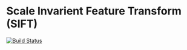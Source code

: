 # Scale Invarient Feature Transform (SIFT)

[![Build Status](https://travis-ci.org/ah450/SIFT.svg)](https://travis-ci.org/ah450/SIFT)

